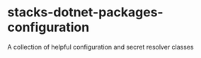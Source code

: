 # stacks-dotnet-packages-configuration
A collection of helpful configuration and secret resolver classes 
